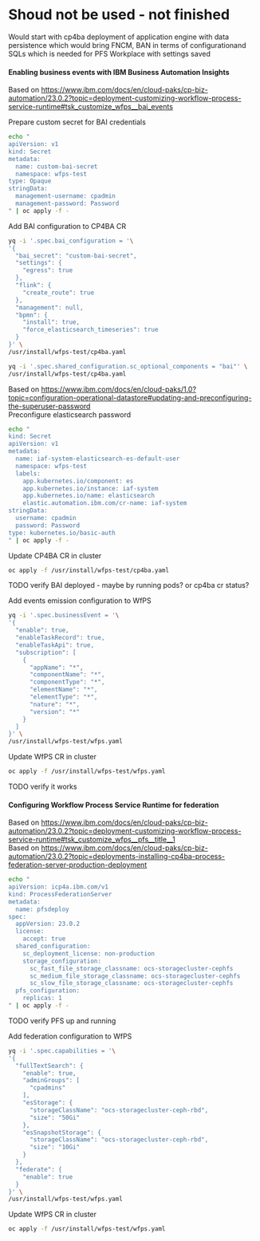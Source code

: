 # Shoud not be used - not finished

Would start with cp4ba deployment of application engine with data persistence which would bring FNCM, BAN in terms of configurationand SQLs which is needed for PFS Workplace with settings saved

#### Enabling business events with IBM Business Automation Insights

Based on https://www.ibm.com/docs/en/cloud-paks/cp-biz-automation/23.0.2?topic=deployment-customizing-workflow-process-service-runtime#tsk_customize_wfps__bai_events

Prepare custom secret for BAI credentials
```bash
echo "
apiVersion: v1
kind: Secret
metadata:
  name: custom-bai-secret
  namespace: wfps-test
type: Opaque
stringData:
  management-username: cpadmin
  management-password: Password
" | oc apply -f -  
```

Add BAI configuration to CP4BA CR
```bash
yq -i '.spec.bai_configuration = '\
'{
  "bai_secret": "custom-bai-secret",
  "settings": {
    "egress": true
  },
  "flink": {
    "create_route": true
  },
  "management": null,
  "bpmn": {
    "install": true,
    "force_elasticsearch_timeseries": true
  }
}' \
/usr/install/wfps-test/cp4ba.yaml

yq -i '.spec.shared_configuration.sc_optional_components = "bai"' \
/usr/install/wfps-test/cp4ba.yaml
```

Based on https://www.ibm.com/docs/en/cloud-paks/1.0?topic=configuration-operational-datastore#updating-and-preconfiguring-the-superuser-password  
Preconfigure elasticsearch password
```bash
echo "
kind: Secret
apiVersion: v1
metadata:
  name: iaf-system-elasticsearch-es-default-user
  namespace: wfps-test
  labels:
    app.kubernetes.io/component: es
    app.kubernetes.io/instance: iaf-system
    app.kubernetes.io/name: elasticsearch
    elastic.automation.ibm.com/cr-name: iaf-system
stringData:
  username: cpadmin
  password: Password
type: kubernetes.io/basic-auth
" | oc apply -f -
```

Update CP4BA CR in cluster
```bash
oc apply -f /usr/install/wfps-test/cp4ba.yaml
```

TODO verify BAI deployed - maybe by running pods? or cp4ba cr status?


Add events emission configuration to WfPS
```bash
yq -i '.spec.businessEvent = '\
'{
  "enable": true,
  "enableTaskRecord": true,
  "enableTaskApi": true,
  "subscription": [
    {
      "appName": "*",
      "componentName": "*",
      "componentType": "*",
      "elementName": "*",
      "elementType": "*",
      "nature": "*",
      "version": "*"
    }
  ]
}' \
/usr/install/wfps-test/wfps.yaml
```

Update WfPS CR in cluster
```bash
oc apply -f /usr/install/wfps-test/wfps.yaml
```

TODO verify it works

#### Configuring Workflow Process Service Runtime for federation

Based on https://www.ibm.com/docs/en/cloud-paks/cp-biz-automation/23.0.2?topic=deployment-customizing-workflow-process-service-runtime#tsk_customize_wfps__pfs__title__1  
Based on https://www.ibm.com/docs/en/cloud-paks/cp-biz-automation/23.0.2?topic=deployments-installing-cp4ba-process-federation-server-production-deployment

```bash
echo "
apiVersion: icp4a.ibm.com/v1
kind: ProcessFederationServer
metadata:
  name: pfsdeploy
spec:
  appVersion: 23.0.2
  license:
    accept: true
  shared_configuration: 
    sc_deployment_license: non-production
    storage_configuration:
      sc_fast_file_storage_classname: ocs-storagecluster-cephfs
      sc_medium_file_storage_classname: ocs-storagecluster-cephfs
      sc_slow_file_storage_classname: ocs-storagecluster-cephfs
  pfs_configuration:
    replicas: 1
" | oc apply -f -
```

TODO verify PFS up and running 

Add federation configuration to WfPS
```bash
yq -i '.spec.capabilities = '\
'{
  "fullTextSearch": {
    "enable": true,
    "adminGroups": [
      "cpadmins"
    ],
    "esStorage": {
      "storageClassName": "ocs-storagecluster-ceph-rbd",
      "size": "50Gi"
    },
    "esSnapshotStorage": {
      "storageClassName": "ocs-storagecluster-ceph-rbd",
      "size": "10Gi"
    }
  },
  "federate": {
    "enable": true
  }
}' \
/usr/install/wfps-test/wfps.yaml
```

Update WfPS CR in cluster
```bash
oc apply -f /usr/install/wfps-test/wfps.yaml
```